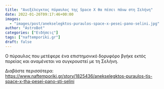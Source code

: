 ```yaml
---
title: "Ανεξέλεγκτος πύραυλος της Space X θα πέσει πάνω στη Σελήνη"
date: 2022-01-26T09:17:46+00:00
images:
  - "images/post/anekselegktos-puraulos-space-x-pesei-pano-selini.jpg"
author: "AstroBot"
categories: ["Ειδήσεις"]
tags: ["naftemporiki.gr"]
draft: false
---
```


Ο πύραυλος που μετέφερε ένα επιστημονικό δορυφόρο βγήκε εκτός πορείας και αναμένεται να συγκρουστεί με τη Σελήνη.

Διαβάστε περισσότερα: https://www.naftemporiki.gr/story/1825436/anekselegktos-puraulos-tis-space-x-tha-pesei-pano-sti-selini
